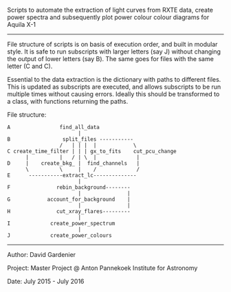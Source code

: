 Scripts to automate the extraction of light curves from RXTE data, create power
spectra and subsequently plot power colour colour diagrams for Aquila X-1

---------------

File structure of scripts is on basis of execution order, and built in modular
style. It is safe to run subscripts with larger letters (say J) without 
changing the output of lower letters (say B). The same goes for files with the 
same letter (C and C).

Essential to the data extraction is the dictionary with paths to different 
files. This is updated as subscripts are executed, and allows subscripts to be
run multiple times without causing errors. Ideally this should be transformed 
to a class, with functions returning the paths.

File structure:
```
A                find_all_data
                       |
B                 split_files -----------
                 /   | | |  |            \
C create_time_filter | | | gx_to_fits    cut_pcu_change
      |          |   / | \  |             |
D     |    create_bkg_ |  find_channels   |
      \          \     |    /             /
E      -----------extract_lc--------------
                       |
F               rebin_background--------
                       |               |
G            account_for_background    |
                       |               |
H               cut_xray_flares---------
                       |
I             create_power_spectrum
                       |
J             create_power_colours
```
---------------

Author: David Gardenier

Project: Master Project @ Anton Pannekoek Institute for Astronomy

Date: July 2015 - July 2016
